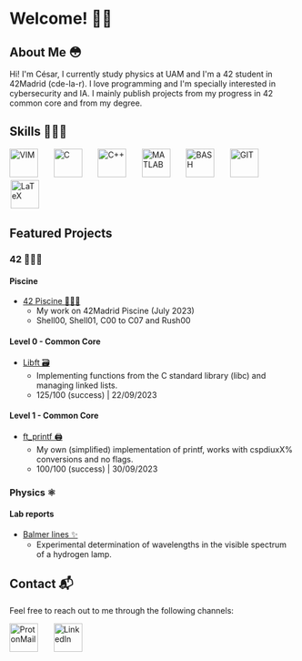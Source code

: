 # Welcome! 👋🏽

## About Me 😳
Hi! I'm César, I currently study physics at UAM and I'm a 42 student in 42Madrid (cde-la-r). I love programming and I'm specially interested in cybersecurity and IA. I mainly publish projects from my progress in 42 common core and from my degree.

## Skills 🤸🏽‍♂️

[<img src="https://upload.wikimedia.org/wikipedia/commons/9/9f/Vimlogo.svg" alt="VIM" width="50"/>](https://www.vim.org/) &nbsp; &nbsp; &nbsp;
[<img src="https://upload.wikimedia.org/wikipedia/commons/1/19/C_Logo.png" alt="C" width="50"/>](https://en.cppreference.com/w/c/language) &nbsp; &nbsp; &nbsp;
[<img src="https://upload.wikimedia.org/wikipedia/commons/1/18/ISO_C%2B%2B_Logo.svg" alt="C++" width="50"/>](https://en.cppreference.com/w/cpp) &nbsp; &nbsp; &nbsp;
[<img src="https://upload.wikimedia.org/wikipedia/commons/2/21/Matlab_Logo.png" alt="MATLAB" width="50"/>](https://www.mathworks.com/) &nbsp; &nbsp; &nbsp;
[<img src="https://upload.wikimedia.org/wikipedia/commons/8/82/Gnu-bash-logo.svg" alt="BASH" width="50"/>](https://www.gnu.org/software/bash/) &nbsp; &nbsp; &nbsp;
[<img src="https://upload.wikimedia.org/wikipedia/commons/e/e0/Git-logo.svg" alt="GIT" width="50"/>](https://git-scm.com/) &nbsp; &nbsp; &nbsp;
[<img src="https://upload.wikimedia.org/wikipedia/commons/9/92/LaTeX_logo.svg" alt="LaTeX" width="50" style="border: 2px solid #fff;">](https://www.latex-project.org/)

## Featured Projects

### 42 👨🏽‍💻

#### Piscine

- [42 Piscine 🏊🏼‍♂️](https://github.com/cesardelarosa/42-Piscine)
  - My work on 42Madrid Piscine (July 2023)
  - Shell00, Shell01, C00 to C07 and Rush00

#### Level 0 - Common Core


- [Libft 🗃️](https://github.com/cesardelarosa/Libft)
  - Implementing functions from the C standard library (libc) and managing linked lists.
  - 125/100 (success) | 22/09/2023

#### Level 1 - Common Core

- [ft_printf 🖨️](https://github.com/cesardelarosa/ft_printf)
  - My own (simplified) implementation of printf, works with cspdiuxX% conversions and no flags.
  - 100/100 (success) | 30/09/2023

### Physics ⚛️

#### Lab reports

- [Balmer lines ✨](https://github.com/cesardelarosa/Lineas_de_Balmer)
  - Experimental determination of wavelengths in the visible spectrum of a hydrogen lamp.

## Contact 📬

Feel free to reach out to me through the following channels:

[<img src="https://res.cloudinary.com/dbulfrlrz/image/upload/v1693233226/static/logos/proton-mail-badge_puvcia.svg" alt="ProtonMail" width="50"/>](mailto:cesardelarosa.code@proton.me) &nbsp; &nbsp; &nbsp;
[<img src="https://upload.wikimedia.org/wikipedia/commons/c/ca/LinkedIn_logo_initials.png" alt="LinkedIn" width="50"/>](https://www.linkedin.com/in/c%C3%A9sar-de-la-rosa-sobrino-6b4403239/)

